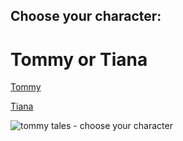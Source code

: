 ## Choose your character:

#  Tommy    or    Tiana

[Tommy](https://dorsadanesh.github.io/RisingTides-Sink-or-Swim/tommy1.html)

[Tiana](https://dorsadanesh.github.io/RisingTides-Sink-or-Swim/tiana1.html)

![tommy tales - choose your character](https://github.com/dorsadanesh/SYN100Project/assets/114564837/b4d7a179-9558-41fb-9d26-c25cdffd66b3)
